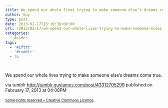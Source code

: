 ```yaml
---
title: We spend our whole lives trying to make someone else’s dreams come true.
author: Guy
type: post
date: 2013-02-17T15:10:38+00:00
url: /2013/02/17/we-spend-our-whole-lives-trying-to-make-someone-elses-dreams-come-true/
categories:
  - Asides
tags:
  - '#ifttt'
  - '#tumblr'
  - fb

---
```

We spend our whole lives trying to make someone else&#8217;s dreams come true.

via tumblr http://tumblr.guyjames.com/post/43312705299 published on February 17, 2013 at 04:08PM

<small><a href="https://creativecommons.org/licenses/by-nc/3.0/" target="_blank">Some rights reserved &#8211; Creative Commons Licence</a></small>.